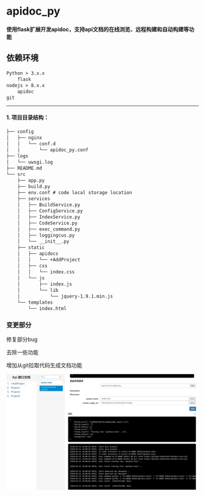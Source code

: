 apidoc_py
=====
#### 使用flask扩展开发apidoc，支持api文档的在线浏览、远程构建和自动构建等功能

依赖环境
--------
```
Python > 3.x.x  
    flask   
nodejs > 8.x.x  
    apidoc
git
```


------

#### 1. 项目目录结构：
```
├── config
│   ├── nginx
│   │   └── conf.d
│   │       └── apidoc_py.conf
├── logs
│   └── uwsgi.log
├── README.md
└── src
    ├── app.py
    ├── build.py
    ├── env.conf # code local storage location
    ├── services
    │   ├── BuildService.py
    │   ├── ConfigService.py
    │   ├── IndexService.py
    │   ├── CodeService.py    
    │   ├── exec_command.py    
    │   ├── loggingcus.py    
    │   └── __init__.py
    ├── static
    │   ├── apidocs
    │   │   └── +AddProject
    │   ├── css
    │   │   └── index.css
    │   └── js
    │       ├── index.js
    │       └── lib
    │           └── jquery-1.9.1.min.js
    └── templates
        └── index.html
```
### 变更部分
修复部分bug

去除一些功能

增加从git拉取代码生成文档功能

![Example Screenshot](example.jpg "")

